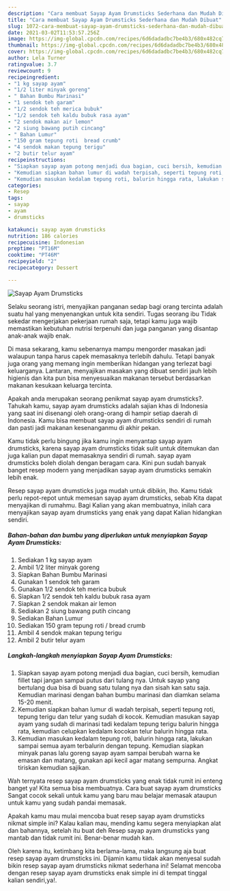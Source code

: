 ```yaml
---
description: "Cara membuat Sayap Ayam Drumsticks Sederhana dan Mudah Dibuat"
title: "Cara membuat Sayap Ayam Drumsticks Sederhana dan Mudah Dibuat"
slug: 1072-cara-membuat-sayap-ayam-drumsticks-sederhana-dan-mudah-dibuat
date: 2021-03-02T11:53:57.256Z
image: https://img-global.cpcdn.com/recipes/6d6dadadbc7be4b3/680x482cq70/sayap-ayam-drumsticks-foto-resep-utama.jpg
thumbnail: https://img-global.cpcdn.com/recipes/6d6dadadbc7be4b3/680x482cq70/sayap-ayam-drumsticks-foto-resep-utama.jpg
cover: https://img-global.cpcdn.com/recipes/6d6dadadbc7be4b3/680x482cq70/sayap-ayam-drumsticks-foto-resep-utama.jpg
author: Lela Turner
ratingvalue: 3.7
reviewcount: 9
recipeingredient:
- "1 kg sayap ayam"
- "1/2 liter minyak goreng"
- " Bahan Bumbu Marinasi"
- "1 sendok teh garam"
- "1/2 sendok teh merica bubuk"
- "1/2 sendok teh kaldu bubuk rasa ayam"
- "2 sendok makan air lemon"
- "2 siung bawang putih cincang"
- " Bahan Lumur"
- "150 gram tepung roti  bread crumb"
- "4 sendok makan tepung terigu"
- "2 butir telur ayam"
recipeinstructions:
- "Siapkan sayap ayam potong menjadi dua bagian, cuci bersih, kemudian fillet tapi jangan sampai putus dari tulang nya. Untuk sayap yang bertulang dua bisa di buang satu tulang nya dan sisah kan satu saja. Kemudian marinasi dengan bahan bumbu marinasi dan diamkan selama 15-20 menit."
- "Kemudian siapkan bahan lumur di wadah terpisah, seperti tepung roti, tepung terigu dan telur yang sudah di kocok. Kemudian masukan sayap ayam yang sudah di marinasi tadi kedalam tepung terigu balurin hingga rata, kemudian celupkan kedalam kocokan telur balurin hingga rata."
- "Kemudian masukan kedalam tepung roti, balurin hingga rata, lakukan sampai semua ayam terbalurin dengan tepung. Kemudian siapkan minyak panas lalu goreng sayap ayam sampai berubah warna ke emasan dan matang, gunakan api kecil agar matang sempurna. Angkat tiriskan kemudian sajikan."
categories:
- Resep
tags:
- sayap
- ayam
- drumsticks

katakunci: sayap ayam drumsticks 
nutrition: 186 calories
recipecuisine: Indonesian
preptime: "PT16M"
cooktime: "PT46M"
recipeyield: "2"
recipecategory: Dessert

---
```



![Sayap Ayam Drumsticks](https://img-global.cpcdn.com/recipes/6d6dadadbc7be4b3/680x482cq70/sayap-ayam-drumsticks-foto-resep-utama.jpg)

Selaku seorang istri, menyajikan panganan sedap bagi orang tercinta adalah suatu hal yang menyenangkan untuk kita sendiri. Tugas seorang ibu Tidak sekedar mengerjakan pekerjaan rumah saja, tetapi kamu juga wajib memastikan kebutuhan nutrisi terpenuhi dan juga panganan yang disantap anak-anak wajib enak.

Di masa  sekarang, kamu sebenarnya mampu mengorder masakan jadi walaupun tanpa harus capek memasaknya terlebih dahulu. Tetapi banyak juga orang yang memang ingin memberikan hidangan yang terlezat bagi keluarganya. Lantaran, menyajikan masakan yang dibuat sendiri jauh lebih higienis dan kita pun bisa menyesuaikan makanan tersebut berdasarkan makanan kesukaan keluarga tercinta. 



Apakah anda merupakan seorang penikmat sayap ayam drumsticks?. Tahukah kamu, sayap ayam drumsticks adalah sajian khas di Indonesia yang saat ini disenangi oleh orang-orang di hampir setiap daerah di Indonesia. Kamu bisa membuat sayap ayam drumsticks sendiri di rumah dan pasti jadi makanan kesenanganmu di akhir pekan.

Kamu tidak perlu bingung jika kamu ingin menyantap sayap ayam drumsticks, karena sayap ayam drumsticks tidak sulit untuk ditemukan dan juga kalian pun dapat memasaknya sendiri di rumah. sayap ayam drumsticks boleh diolah dengan beragam cara. Kini pun sudah banyak banget resep modern yang menjadikan sayap ayam drumsticks semakin lebih enak.

Resep sayap ayam drumsticks juga mudah untuk dibikin, lho. Kamu tidak perlu repot-repot untuk memesan sayap ayam drumsticks, sebab Kita dapat menyajikan di rumahmu. Bagi Kalian yang akan membuatnya, inilah cara menyajikan sayap ayam drumsticks yang enak yang dapat Kalian hidangkan sendiri.

<!--inarticleads1-->

##### Bahan-bahan dan bumbu yang diperlukan untuk menyiapkan Sayap Ayam Drumsticks:

1. Sediakan 1 kg sayap ayam
1. Ambil 1/2 liter minyak goreng
1. Siapkan  Bahan Bumbu Marinasi
1. Gunakan 1 sendok teh garam
1. Gunakan 1/2 sendok teh merica bubuk
1. Siapkan 1/2 sendok teh kaldu bubuk rasa ayam
1. Siapkan 2 sendok makan air lemon
1. Sediakan 2 siung bawang putih cincang
1. Sediakan  Bahan Lumur
1. Sediakan 150 gram tepung roti / bread crumb
1. Ambil 4 sendok makan tepung terigu
1. Ambil 2 butir telur ayam




<!--inarticleads2-->

##### Langkah-langkah menyiapkan Sayap Ayam Drumsticks:

1. Siapkan sayap ayam potong menjadi dua bagian, cuci bersih, kemudian fillet tapi jangan sampai putus dari tulang nya. Untuk sayap yang bertulang dua bisa di buang satu tulang nya dan sisah kan satu saja. Kemudian marinasi dengan bahan bumbu marinasi dan diamkan selama 15-20 menit.
1. Kemudian siapkan bahan lumur di wadah terpisah, seperti tepung roti, tepung terigu dan telur yang sudah di kocok. Kemudian masukan sayap ayam yang sudah di marinasi tadi kedalam tepung terigu balurin hingga rata, kemudian celupkan kedalam kocokan telur balurin hingga rata.
1. Kemudian masukan kedalam tepung roti, balurin hingga rata, lakukan sampai semua ayam terbalurin dengan tepung. Kemudian siapkan minyak panas lalu goreng sayap ayam sampai berubah warna ke emasan dan matang, gunakan api kecil agar matang sempurna. Angkat tiriskan kemudian sajikan.




Wah ternyata resep sayap ayam drumsticks yang enak tidak rumit ini enteng banget ya! Kita semua bisa membuatnya. Cara buat sayap ayam drumsticks Sangat cocok sekali untuk kamu yang baru mau belajar memasak ataupun untuk kamu yang sudah pandai memasak.

Apakah kamu mau mulai mencoba buat resep sayap ayam drumsticks nikmat simple ini? Kalau kalian mau, mending kamu segera menyiapkan alat dan bahannya, setelah itu buat deh Resep sayap ayam drumsticks yang mantab dan tidak rumit ini. Benar-benar mudah kan. 

Oleh karena itu, ketimbang kita berlama-lama, maka langsung aja buat resep sayap ayam drumsticks ini. Dijamin kamu tiidak akan menyesal sudah bikin resep sayap ayam drumsticks nikmat sederhana ini! Selamat mencoba dengan resep sayap ayam drumsticks enak simple ini di tempat tinggal kalian sendiri,ya!.

